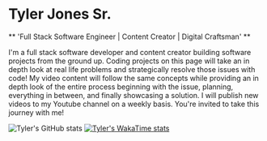 # Tyler Jones Sr.

** 'Full Stack Software Engineer | Content Creator | Digital Craftsman' **

I'm a full stack software developer and content creator building software projects from the ground up. Coding projects on this page will take an in depth look at real life problems and strategically resolve those issues with code! My video content will follow the same concepts while providing an in depth look of the entire process beginning with the issue, planning, everything in between, and finally showcasing a solution. I will publish new videos to my Youtube channel on a weekly basis. You're invited to take this journey with me!

![Tyler's GitHub stats](https://github-readme-stats.vercel.app/api?username=tylerjonessr&show_icons=true&theme=transparent)
[![Tyler's WakaTime stats](https://github-readme-stats.vercel.app/api/wakatime?username=TylerJonesSr)](https://github.com/anuraghazra/github-readme-stats)
